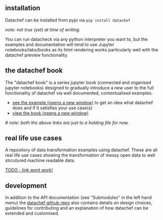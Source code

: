 ## installation

Datachef can be installed from pypi via `pip install datachef`

_note: not true (yet) at time of writing_.

You can run datacheck via any python interpreter you want to, but the examples and documentation will tend to use Jupyter notebooks/labs/books as its html rendering works particularly well with the datachef preview functionality. 


## the datachef book

The "datachef book" is a series jupyter book (connected and organised jupyter notebooks) designed to gradually introduce a new user to the full functionality of datachef via well documented, contextualised examples.

- [see the example (opens a new window)](./example.html) to get an idea what datachef does and if it satisfies your use case(s) 
- [view the book (opens a new window)](./example.html) 

_# note: both the above links are just to a holding file for now._


## real life use cases

A repository of data transformation examples using datachef. These are all real life use cases showing the transformation of messy open data to well strcutured machine readable data.

[TODO - link wont work!]()

## development

In addition to the API documentation (see "Submodules" in the left hand menu) the [datachef github repo](https://github.com/mikeAdamss/datachef) also contains details on design choices, guidelines for contributing and an explanation of how datachef can be extended and customised. 

